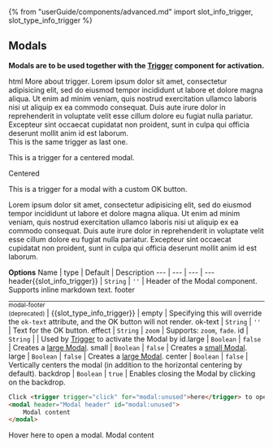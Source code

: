{% from "userGuide/components/advanced.md" import slot_info_trigger, slot_type_info_trigger %}

## Modals

**Modals are to be used together with the [Trigger](#trigger) component for activation.**

<include src="codeAndOutput.md" boilerplate >
<variable name="highlightStyle">html</variable>
<variable name="code">
More about <trigger for="modal:loremipsum">trigger</trigger>.
<modal header="**Modal header** :rocket:" id="modal:loremipsum">
  Lorem ipsum dolor sit amet, consectetur adipisicing elit, sed do eiusmod tempor incididunt ut labore et dolore
  magna aliqua. Ut enim ad minim veniam, quis nostrud exercitation ullamco laboris nisi ut aliquip ex ea commodo
  consequat. Duis aute irure dolor in reprehenderit in voluptate velit esse cillum dolore eu fugiat nulla pariatur.
  Excepteur sint occaecat cupidatat non proident, sunt in culpa qui officia deserunt mollit anim id est laborum.
</modal>
<br>
This is the same <trigger for="modal:loremipsum">trigger</trigger> as last one.

<trigger for="modal:centered">This is a trigger for a centered modal</trigger>.

<modal header="**Centered** :rocket:" id="modal:centered" center>
  Centered
</modal>

<trigger for="modal:ok-text">This is a trigger for a modal with a custom OK button</trigger>.

<modal header="OK button visible!" id="modal:ok-text" ok-text="Custom OK">
  Lorem ipsum dolor sit amet, consectetur adipisicing elit, sed do eiusmod tempor incididunt ut labore et dolore
  magna aliqua. Ut enim ad minim veniam, quis nostrud exercitation ullamco laboris nisi ut aliquip ex ea commodo
  consequat. Duis aute irure dolor in reprehenderit in voluptate velit esse cillum dolore eu fugiat nulla pariatur.
  Excepteur sint occaecat cupidatat non proident, sunt in culpa qui officia deserunt mollit anim id est laborum.
</modal>
</variable>
</include>

<panel header="More about triggers">
<include src="extra/triggers.md" />
</panel><p/>

****Options****
Name | type | Default | Description
--- | --- | --- | ---
header{{slot_info_trigger}} | `String` | `''` | Header of the Modal component. Supports inline markdown text.
footer <hr style="margin-top:0.2rem; margin-bottom:0" /> <small>modal-footer <br> (deprecated)</small> | {{slot_type_info_trigger}} | empty | Specifying this will override the `ok-text` attribute, and the OK button will not render.
ok-text | `String` | `''` | Text for the OK button.
effect | `String` | `zoom` | Supports: `zoom`, `fade`.
id | `String` | | Used by [Trigger](#trigger) to activate the Modal by id.large | `Boolean` | `false` | Creates a [large Modal](https://getbootstrap.com/docs/4.0/components/modal/#optional-sizes).
small | `Boolean` | `false` | Creates a [small Modal](https://getbootstrap.com/docs/4.0/components/modal/#optional-sizes).
large | `Boolean` | `false` | Creates a [large Modal](https://getbootstrap.com/docs/4.0/components/modal/#optional-sizes).
center | `Boolean` | `false` | Vertically centers the modal (in addition to the horizontal centering by default).
backdrop | `Boolean` | `true` | Enables closing the Modal by clicking on the backdrop.

<span id="short" class="d-none">

```html
Click <trigger trigger="click" for="modal:unused">here</trigger> to open a modal.
<modal header="Modal header" id="modal:unused">
    Modal content
</modal>
```
</span>

<span id="examples" class="d-none">

Hover <trigger large for="modal:unused">here</trigger> to open a modal.
<modal header="Modal header" ok-text="OK" id="modal:unused">
  Modal content
</modal>
</span>
